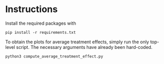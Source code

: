 # Instructions

Install the required packages with

```
pip install -r requirements.txt
```

To obtain the plots for average treatment effects, simply run the only top-level script. The necessary arguments have already been hard-coded.
```
python3 compute_average_treatment_effect.py
```